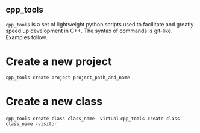 ## cpp_tools

`cpp_tools` is a set of lightweight python scripts used to facilitate and greatly speed up development in C++. The syntax of commands is git-like. Examples follow.

# Create a new project

`cpp_tools create project project_path_and_name`

# Create a new class

`cpp_tools create class class_name -virtual`
`cpp_tools create class class_name -visitor`
